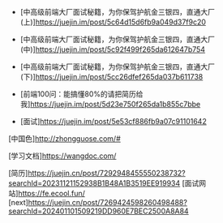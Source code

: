 - [中高级前端大厂面试秘籍，为你保驾护航金三银四，直通大厂(上)]https://juejin.im/post/5c64d15d6fb9a049d37f9c20
- [中高级前端大厂面试秘籍，为你保驾护航金三银四，直通大厂(中)]https://juejin.im/post/5c92f499f265da612647b754
- [中高级前端大厂面试秘籍，为你保驾护航金三银四，直通大厂(下)]https://juejin.im/post/5cc26dfef265da037b611738


- [前端100问：能搞懂80%的请把简历给我]https://juejin.im/post/5d23e750f265da1b855c7bbe
- [面试]https://juejin.im/post/5e53cf886fb9a07c91101642

[中国色]http://zhongguose.com/#

[学习文档]https://wangdoc.com/

[简历]https://juejin.cn/post/7292948455550238732?searchId=20231121152938B1B48A1B3519EE919934
[面试网站]https://fe.ecool.fun/
[next]https://juejin.cn/post/7269424598260498488?searchId=202401101509219DD960E7BEC2500A8A84
